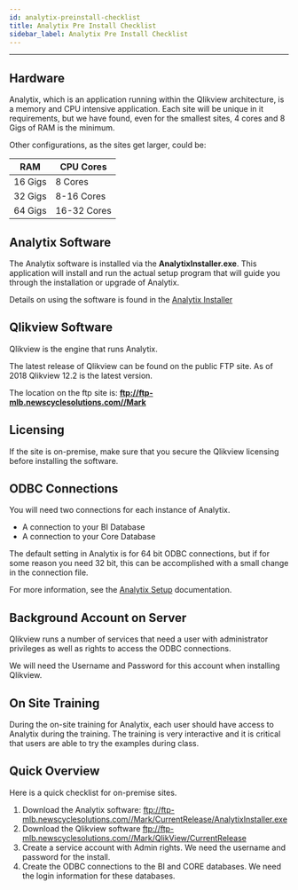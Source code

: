 ```yaml
---
id: analytix-preinstall-checklist
title: Analytix Pre Install Checklist
sidebar_label: Analytix Pre Install Checklist
---
```


---



[Optional Header]: # "Analytix Pre Install Checklist"

## Hardware

Analytix, which is an application running within the Qlikview architecture, is a memory and CPU intensive application.  Each site will be unique in it requirements, but we have found, even for the smallest sites, 4 cores and 8 Gigs of RAM is the minimum.

Other configurations, as the sites get larger, could be:

| RAM     | CPU Cores   |
| ------- | ----------- |
| 16 Gigs | 8 Cores     |
| 32 Gigs | 8-16 Cores  |
| 64 Gigs | 16-32 Cores |

## Analytix Software

The Analytix software is installed via the **AnalytixInstaller.exe**.  This application will install and run the actual setup program that will guide you through the installation or upgrade of Analytix.

 Details on using the software is found in the [Analytix Installer](analytix-install )

## Qlikview Software

Qlikview is the engine that runs Analytix. 

The latest release of Qlikview can be found on the public FTP site. As of 2018 Qlikview 12.2 is the latest version.

The location on the ftp site is: **ftp://ftp-mlb.newscyclesolutions.com//Mark**

## Licensing

If the site is on-premise, make sure that you secure the Qlikview licensing before installing the software. 

## ODBC Connections

You will need two connections for each instance of Analytix.  

- A connection to your BI Database
- A connection to your Core Database

The default setting in Analytix is for 64 bit ODBC connections, but if for some reason you need 32 bit, this can be accomplished with a small change in the connection file.

For more information, see the  [Analytix Setup](analytix-setup) documentation.

## Background Account on Server

Qlikview runs a number of services that need a user with administrator privileges as well as rights to access the ODBC connections.

We will need the Username and Password for this account when installing Qlikview.

## On Site Training

During the on-site training for Analytix, each user should have access to Analytix during the training.  The training is very interactive and it is critical that users are able to try the examples during class.

## Quick Overview

Here is a quick checklist for on-premise sites.

1. Download the Analytix software: 
   ftp://ftp-mlb.newscyclesolutions.com//Mark/CurrentRelease/AnalytixInstaller.exe
2. Download the Qlikview software 
   ftp://ftp-mlb.newscyclesolutions.com//Mark/QlikView/CurrentRelease
3. Create a service account with Admin rights. We need the username and password for the install.
4. Create the ODBC connections to the BI and CORE databases. We need the login information for these databases.

   
